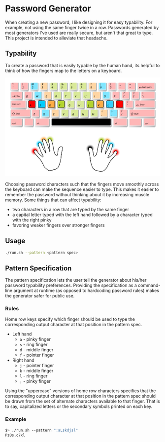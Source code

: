 # Password Generator

When creating a new password, I like designing it for easy typability. For example, not using the same finger twice in a row. Passwords generated by most generators I've used are really secure, but aren't that great to type. This project is intended to alleviate that headache.

## Typability

To create a password that is easily typable by the human hand, its helpful to think of how the fingers map to the letters on a keyboard.

![Home row mapping](/images/home_row_keys.png)

Choosing password characters such that the fingers move smoothly across the keyboard can make the sequence easier to type. This makes it easier to remember the password without thinking about it by increasing muscle memory. Some things that can affect typability:
* two characters in a row that are typed by the same finger
* a capital letter typed with the left hand followed by a character typed with the right pinky
* favoring weaker fingers over stronger fingers

## Usage

```bash
./run.sh --pattern <pattern spec>
```

## Pattern Specification

The pattern specification lets the user tell the generator about his/her password typability preferences. Providing the specification as a command-line argument at runtime (as opposed to hardcoding password rules) makes the generator safer for public use.

### Rules

Home row keys specify which finger should be used to type the corresponding output character at that position in the pattern spec.

* Left hand
  * `a` - pinky finger
  * `s` - ring finger
  * `d` - middle finger
  * `f` - pointer finger
* Right hand
  * `j` - pointer finger
  * `k` - middle finger
  * `l` - ring finger
  * `;` - pinky finger

Using the "uppercase" versions of home row characters specifies that the corresponding output character at that position in the pattern spec should be drawn from the set of alternate characters available to that finger. That is to say, capitalized letters or the secondary symbols printed on each key.

### Example

```bash
$> ./run.sh --pattern ":aLskdjsl"
PzOs,c7xl
```
